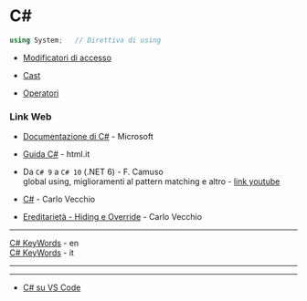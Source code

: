 # C#

```c#
using System;   // Direttiva di using
```

- [Modificatori di accesso](./Modificatori.md)

- [Cast](./Cast.md)

- [Operatori](./Operatori.md)



### Link Web
- [Documentazione di C#](https://learn.microsoft.com/it-it/dotnet/csharp/) - Microsoft
- [Guida C#](https://www.html.it/guide/guida-c1/) - html.it
- Da `C# 9` a `C# 10` (.NET 6) - F. Camuso  
    global using, miglioramenti al pattern matching e altro - [link youtube](https://www.youtube.com/watch?v=KvJja_WiiTQ&list=PL0qAPtx8YtJeX-qXWVo59IY7IfzeUToPZ)

- [C#](http://www.carlovecchio.altervista.org/c-.html) - Carlo Vecchio
- [Ereditarietà - Hiding e Override](http://www.carlovecchio.altervista.org/c----ereditarieta--inheritance-.html) - Carlo Vecchio

---
[C# KeyWords](https://learn.microsoft.com/en-us/dotnet/csharp/language-reference/keywords/) - en  
[C# KeyWords](https://learn.microsoft.com/it-it/dotnet/csharp/language-reference/keywords/) - it

---
---
- [C# su VS Code](./Cs_su_VSCode.md)
